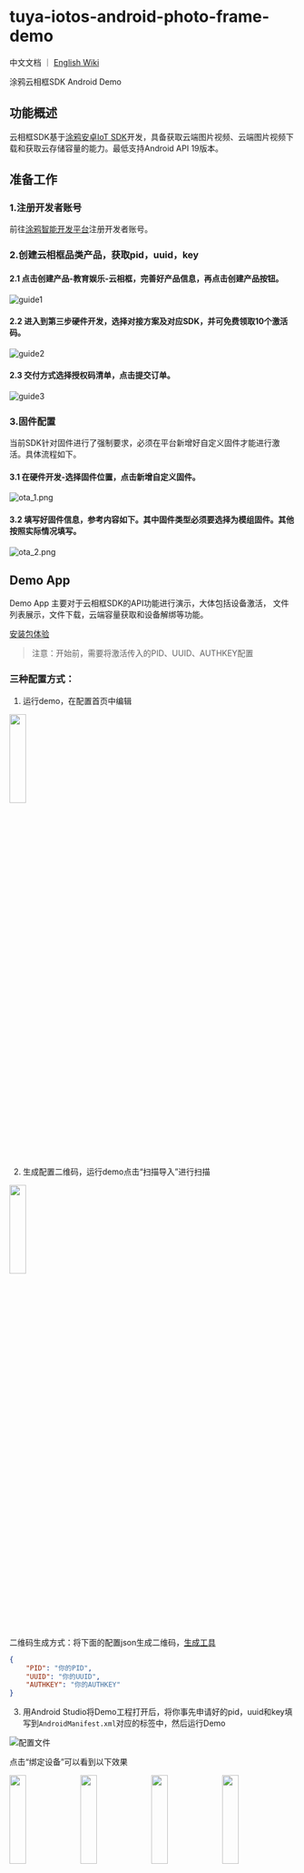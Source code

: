 # tuya-iotos-android-photo-frame-demo

中文文档 ｜ [English Wiki](README.md)

涂鸦云相框SDK Android Demo

## 功能概述

云相框SDK基于[涂鸦安卓IoT SDK](https://github.com/tuya/tuya-iotos-android-iot-demo)开发，具备获取云端图片视频、云端图片视频下载和获取云存储容量的能力。最低支持Android API 19版本。

## 准备工作

### 1.注册开发者账号

前往[涂鸦智能开发平台](https://iot.tuya.com/)注册开发者账号。

### 2.创建云相框品类产品，获取pid，uuid，key

#### 2.1 点击创建产品-教育娱乐-云相框，完善好产品信息，再点击创建产品按钮。
![guide1](./screenshot/guide_1.png)
#### 2.2 进入到第三步硬件开发，选择对接方案及对应SDK，并可免费领取10个激活码。
![guide2](./screenshot/guide_2.png)
#### 2.3 交付方式选择授权码清单，点击提交订单。
![guide3](./screenshot/guide_3.png)

### 3.固件配置

当前SDK针对固件进行了强制要求，必须在平台新增好自定义固件才能进行激活。具体流程如下。

#### 3.1 在硬件开发-选择固件位置，点击新增自定义固件。

![ota_1.png](./screenshot/ota_1.png)

#### 3.2 填写好固件信息，参考内容如下。其中固件类型必须要选择为模组固件。其他按照实际情况填写。

![ota_2.png](./screenshot/ota_2.png)

## Demo App

Demo App 主要对于云相框SDK的API功能进行演示，大体包括设备激活，
文件列表展示，文件下载，云端容量获取和设备解绑等功能。

[安装包体验](./apk/tuya_photo_frame.apk)

> 注意：开始前，需要将激活传入的PID、UUID、AUTHKEY配置

### 三种配置方式：

1. 运行demo，在配置首页中编辑

 <img src="./screenshot/config_1.png" width = "24%" height = "20%"/> 

2. 生成配置二维码，运行demo点击“扫描导入”进行扫描</br>

 <img src="./screenshot/config_2.png" width = "24%" height = "20%"/> 

 二维码生成方式：将下面的配置json生成二维码，[生成工具](https://cli.im/text)
```json
{
	"PID": "你的PID",
	"UUID": "你的UUID",
	"AUTHKEY": "你的AUTHKEY"
}
```

3. 用Android Studio将Demo工程打开后，将你事先申请好的pid，uuid和key填写到`AndroidManifest.xml`对应的标签中，然后运行Demo

![配置文件](./screenshot/manifest.png)

点击“绑定设备”可以看到以下效果

<img src="./screenshot/demo_1.png" width = "24%" height = "20%"/> 
<img src="./screenshot/demo_2.png" width = "24%" height = "20%"/> 
<img src="./screenshot/demo_3.png" width = "24%" height = "20%"/>
<img src="./screenshot/demo_4.png" width = "24%" height = "20%"/>

## SDK接入指南

### 1.创建工程

在Android Studio 中新建工程。

### 2.配置build.gradle

在项目根目录的build.gradle中配置仓库地址

```groovy
allprojects {
    repositories {
        google()
        jcenter()
        maven { url 'https://dl.bintray.com/tuyasmartai/sdk' }
    }
}
```

在app目录下的build.gradle中配置SDK依赖

```groovy
android {
    defaultConfig {
        ndk {
            abiFilters "armeabi-v7a"
        }
    }
    packagingOptions {
        pickFirst 'lib/armeabi-v7a/libc++_shared.so' // 多个aar存在此so，需要选择第一个
    }
}
dependencies {
    implementation 'com.tuya.smart:photo-frame:1.0.0'

    // 涂鸦IoT SDK相关依赖
    implementation 'com.tuya.smart:tuyasmart-iot_sdk:1.1.0' 
    implementation 'com.tencent.mars:mars-xlog:1.2.3'
}
```
> 注意： </br>由于云相框SDK是基于涂鸦Android IoT SDK能力开发，所以需要将涂鸦Android IoT SDK依赖进去，关于涂鸦Android IoT SDK的更多功能介绍可以前往[GitHub](https://github.com/tuya/tuya-iotos-android-iot-demo/blob/main/README_cn.md)查看。

### 3.权限配置

```xml
<uses-permission android:name="android.permission.INTERNET" />
```

### 4.混淆配置

```
-keep class com.tuya.smart.android.photoframe.**{*;}
-dontwarn com.tuya.smart.android.photoframe.**
-keep class com.tuya.smartai.iot_sdk.** {*;}
-keep class com.tencent.mars.** {*;}
```
### 5.初始化SDK

在Application中进行初始化配置：

```
 TuyaPhotoFrame.getInstance()
                .setIoTManager(IoTSDKManager ioTSDKManager) //必须设置！建议全局维护一个IoTSDKManager单例传入
                .init(this);
```

## SDK API

### 获取云存储容量

</br>

**使用以下接口来获取云存储容量**
```java
TuyaPhotoFrame.newRequest().getCapacity(String deviceId , ITuyaResultCallback<Capacity> callback);
```

**参数说明**

| 参数    | 说明          |
| ---- | ---- |
| deviceId | 设备id，通过IoTSDKManager的getDeviceId()函数获取 |
| callback   | 回调 |

</br>

**示例代码**


```java
TuyaPhotoFrame.newRequest().getCapacity("deviceId", new ITuyaResultCallback<Capacity>() {
    
            @Override
            public void onSuccess(Capacity capacity) {
                
            }

            @Override
            public void onError(String errorCode, String errorMessage) {

            }
        });
```
**Capacity字段属性**

| 字段名 | 类型 | 备注 |
| ---- | ---- | ---- |
| totalCapacity | long  | 总容量大小 ｜
| usedCapacity | long  | 已使用容量大小 ｜
| imageUsedCapacity | long  | 图片使用容量大小 ｜
| videoUsedCapacity | long  | 视频使用容量大小 ｜

</br>

### 获取全部类型的文件列表

</br>

**使用以下接口来获取全部类型的文件列表**
```java
TuyaPhotoFrame.newRequest().getUploadedFileList(int limit , int offset , int width , int height , ITuyaResultCallback<PageInfo> callback);
```

**参数说明**

| 参数    | 说明          |
| ---- | ---- |
| limit | 一次最大条数 |
| offset   | 偏移量 |
| width   | 缩略图的宽度 |
| height   | 缩略图的高度 |

</br>

**示例代码**

```java
TuyaPhotoFrame.newRequest().getUploadedFileList(20, 0, 400, 400, new ITuyaResultCallback<PageInfo>() {

            @Override
            public void onSuccess(PageInfo pageInfo) {
                
            }

            @Override
            public void onError(String errorCode, String errorMessage) {

            }
        });
```
**PageInfo字段属性**

| 字段名 | 类型 | 备注 |
| ---- | ---- | ---- |
| offset | int  | 偏移量 |
| hasNext | boolean  | 是否有下一页 |
| totalCount | long  | 总数量 |
| datas | List<DateInfo>  | 日期列表，见`DateInfo`字段属性 |

</br>

**DateInfo字段属性**

| 字段名 | 类型 | 备注 |
| ---- | ---- | ---- |
| date | long  | 上传的时间戳 |
| list | List  | 文件列表，见`FileInfo`字段属性 |

</br>

**FileInfo字段属性**

| 字段名 | 类型 | 备注 |
| ---- | ---- | ---- |
| devId | String  | 设备id ｜
| size | long  | 文件大小 |
| id | long  | 文件id |
| type | String  | 文件类型:"image","video" |
| title | long  | 文件标题 |
| duration | long  | 视频时长，当type为“video”时该字段才有效 |
| fileUrl | long  | 缩略图url |

</br>

### 获取指定类型的文件列表

</br>

**使用以下接口来获取指定类型的文件列表**
```java
TuyaPhotoFrame.newRequest().getUploadedFileListWithType(int limit , int offset , int width , int height , String type , ITuyaResultCallback<PageInfo> callback);
```

**参数说明**

| 参数    | 说明          |
| ---- | ---- |
| limit | 一次最大条数 |
| offset   | 偏移量 |
| width   | 缩略图的宽度 |
| height   | 缩略图的高度 |
| type   | 文件类型:"image"或“video” |

</br>

**示例代码**

```java
// 请求图片列表
TuyaPhotoFrame.newRequest().getUploadedFileListWithType(20, 0, 400, 400, "image", new ITuyaResultCallback<PageInfo>() {

            @Override
            public void onSuccess(PageInfo pageInfo) {
                
            }

            @Override
            public void onError(String errorCode, String errorMessage) {

            }
        });

// 请求视频列表
TuyaPhotoFrame.newRequest().getUploadedFileListWithType(20, 0, 400, 400, "video", new ITuyaResultCallback<PageInfo>() {

            @Override
            public void onSuccess(PageInfo pageInfo) {
                
            }

            @Override
            public void onError(String errorCode, String errorMessage) {

            }
        });
```

### 下载文件

</br>

**使用以下接口来下载文件**

```java
TuyaPhotoFrame.newRequest().getDownload(long id, String downloadPath, String type);
```

**参数说明**

| 参数    | 说明          |
| ---- | ---- |
| id | 文件id |
| downloadPath   | 下载路径。如果不是应用专属路径，需要自行申请读写权限，可以参考[数据和文件存储概览](https://developer.android.google.cn/training/data-storage#scoped-storage)|
| type   | 文件类型："image","video" |

</br>


**示例代码**

```java
public class DownloadActivity extends AppCompatActivity {

    BroadcastReceiver mReceiver = new BroadcastReceiver() {
        @Override
        public void onReceive(Context context, Intent intent) {
            if (intent.getAction().equals(ISchedulers.PHOTO_FRAME_DOWNLOAD_INFO_ACTION)) {
                int state = intent.getIntExtra(ISchedulers.DOWNLOAD_STATE, -1);
                switch (state) {
                    // 下载开始
                    case ISchedulers.START:
                        int taskId = intent.getIntExtra(ISchedulers.DOWNLOAD_TASK_ID, -1);
                        // taskId为文件id
                        Log.d("DownloadActivity", "taskId: "+taskId);
                        break;
                    //下载中
                    case ISchedulers.RUNNING:
                        long progress = intent.getLongExtra(ISchedulers.DOWNLOAD_PROGRESS, -1);
                        long totalSize = intent.getLongExtra(ISchedulers.DOWNLOAD_TOTAL_SIZE, -1);
                        // 下载进度和文件大小
                        Log.d("DownloadActivity", "progress: " + progress + ", totalSize: " + totalSize);
                        break;
                    //下载完成
                    case ISchedulers.COMPLETE:
                        String filePath = intent.getStringExtra(ISchedulers.DOWNLOAD_COMPLETE_PATH);
                        // 下载完成后的文件路径
                        Log.d("DownloadActivity", "filePath: " + filePath);
                        break;
                    //下载失败
                    case ISchedulers.ERROR:
                        String errorCode = intent.getStringExtra(ISchedulers.DOWNLOAD_ERROR_CODE);
                        String errorMessage = intent.getStringExtra(ISchedulers.DOWNLOAD_ERROR_MESSAGE);
                        // 下载失败的错误码和错误信息
                        Toast.makeText(context, "errorCode: " + errorCode + " ,errorMessage: " + errorMessage, Toast.LENGTH_SHORT).show();
                        break;
                    default:
                        break;
                }
            }
        }
    };

    @Override
    protected void onCreate(@Nullable Bundle savedInstanceState) {
        super.onCreate(savedInstanceState);
        setContentView(R.layout.activity_download);

        // 如果需要获取下载相关的状态，就进行广播的注册
        registerReceiver(mReceiver, new IntentFilter(ISchedulers.PHOTO_FRAME_DOWNLOAD_INFO_ACTION));

        TuyaPhotoFrame.newRequest().getDownload(id,getExternalFilesDir(""),"video");
    }

    @Override
    protected void onDestroy() {
        super.onDestroy();
        // 如果注册了广播，务必一定要记得注销
        if (mReceiver != null) {
            unregisterReceiver(mReceiver);
        }
    }
}
```

- 获取任务信息

|字段名 | 说明 | 使用 |
| ---- | ---- | ---- |
| ISchedulers.PHOTO_FRAME_DOWNLOAD_INFO_ACTION | 广播接收器Action,用于注册广播  |
| ISchedulers.DOWNLOAD_STATE | 获取任务状态  | int类型，任务状态见下表 |
| ISchedulers.DOWNLOAD_TASK_ID | 获取任务id  | int类型 |
| ISchedulers.DOWNLOAD_COMPLETE_PATH | 获取下载完成的路径  | String类型，只有在ISchedulers.COMPLETE状态下才能取到该值 |
| ISchedulers.DOWNLOAD_PROGRESS | 获取下载进度  | long类型，0-100，只有在ISchedulers.RUNNING状态下才能取到该值 |
| ISchedulers.DOWNLOAD_TOTAL_SIZE | 获取下载文件大小  | long类型，只有在ISchedulers.RUNNING状态下才能取到该值 |
| ISchedulers.DOWNLOAD_ERROR_CODE | 获取错误码  | String类型，只有在ISchedulers.ERROR状态下才能取到该值 |
| ISchedulers.DOWNLOAD_ERROR_MESSAGE | 获取错误信息  | String类型，只有在ISchedulers.ERROR状态下才能取到该值 |

</br>

- 任务状态

| 字段名 | 数值 | 说明 |
| ---- | ---- | ---- |
| ISchedulers.START | 0 |  任务开始 |
| ISchedulers.RUNNING | 1  | 任务进行中 |
| ISchedulers.COMPLETE | 2  | 任务完成 |
| ISchedulers.ERROR | 3  | 任务失败 |

</br>

### 取消下载

</br>

```java
TuyaPhotoFrame.newRequest().cancelDownload(long id);
```


**参数说明**


| 参数    | 说明          |
| ---- | ---- |
| id | 文件id |


</br>


## 错误码对照表

| 错误码    | 描述          |
| ---- | ---- |
| -6656 | 路由器断开 |
| -6657 | 设备未绑定 |
| -4354 | 构造整个URL错误 |
| -4362 | 接收数据错误 |
| -4366 | TOKEN过期 |
| -4372 | API版本错误 |
| -4373 | 设备已移除 |
| -4374 | 设备已经绑定 |
| -4375 | 无法识别API |
| -4376 | 字符串格式化错误 |
| -4378 | 服务端校验失败 |
|-2049 | URL长度超出限制 |
|-2050 | 系统错误 |
|-2051 | 准备请求错误 |
|-2052 | 发送请求错误 |
|-2053 | 读取错误 |
|-2054 | 添加头错误 |
|-2055 | 获取应答错误 |
|-2060 | 创建HTTP URL头错误 |
|-2061 | HTTPS句柄错误 |
|-2062 | HTTPS无效应答 |
|-2063 | 不支持断点续传 |
| 3001 | json数据解析异常 |
| 3100 | 其他错误 |

<br>

## 版本更新记录

[CHANGELOG.md](CHANGELOG-zh.md)
